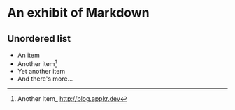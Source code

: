 # An exhibit of Markdown

## Unordered list

- An item
- Another item[^1]
- Yet another item
- And there's more...

[^1]: Another Item_ http://blog.appkr.dev 
